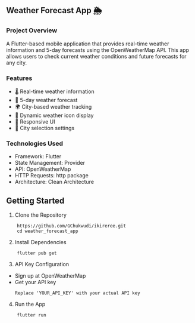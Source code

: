 ## Weather Forecast App 🌦️

### Project Overview

A Flutter-based mobile application that provides real-time weather information and 5-day forecasts using the OpenWeatherMap API. This app allows users to check current weather conditions and future forecasts for any city.

### Features

- 🌡️ Real-time weather information
- 📅 5-day weather forecast
- 🌍 City-based weather tracking
- 🔄 Dynamic weather icon display
- 📱 Responsive UI
- 🔧 City selection settings

### Technologies Used

- Framework: Flutter
- State Management: Provider
- API: OpenWeatherMap
- HTTP Requests: http package
- Architecture: Clean Architecture

## Getting Started

1. Clone the Repository
```
    https://github.com/GChukwudi/ikireree.git
    cd weather_forecast_app
```

2. Install Dependencies
```
    flutter pub get
```
3. API Key Configuration

- Sign up at OpenWeatherMap
- Get your API key
    ```
    Replace 'YOUR_API_KEY' with your actual API key
    ```

4. Run the App

```
    flutter run
```